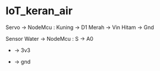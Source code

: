 # IoT_keran_air


Servo -> NodeMcu :
Kuning -> D1
Merah -> Vin
Hitam -> Gnd


Sensor Water -> NodeMcu :
S -> A0
+ -> 3v3
- -> gnd
